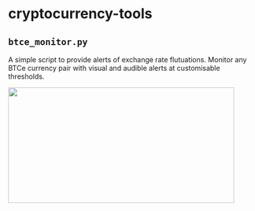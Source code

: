 cryptocurrency-tools
====================

`btce_monitor.py`
-----------------
A simple script to provide alerts of exchange rate flutuations. Monitor any BTCe currency pair with visual and audible alerts at customisable thresholds.

<img src="https://raw.github.com/bede/cryptocurrency-tools/master/screenshot.png" style="width:459px;height:235px;">


